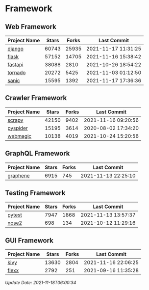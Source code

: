 # Framework

## Web Framework
| Project Name | Stars | Forks | Last Commit |
| ------------ | ----- | ----- | ----------- |
| [django](https://github.com/django/django) | 60743 | 25935 | 2021-11-17 11:31:25 |
| [flask](https://github.com/pallets/flask) | 57152 | 14705 | 2021-11-16 15:38:42 |
| [fastapi](https://github.com/tiangolo/fastapi) | 38088 | 2810 | 2021-10-26 18:54:22 |
| [tornado](https://github.com/tornadoweb/tornado) | 20272 | 5425 | 2021-11-03 01:12:50 |
| [sanic](https://github.com/sanic-org/sanic) | 15595 | 1392 | 2021-11-17 17:36:36 |

## Crawler Framework
| Project Name | Stars | Forks | Last Commit |
| ------------ | ----- | ----- | ----------- |
| [scrapy](https://github.com/scrapy/scrapy) | 42150 | 9402 | 2021-11-16 09:20:56 |
| [pyspider](https://github.com/binux/pyspider) | 15195 | 3614 | 2020-08-02 17:34:20 |
| [webmagic](https://github.com/code4craft/webmagic) | 10138 | 4019 | 2021-10-24 15:20:56 |

## GraphQL Framework
| Project Name | Stars | Forks | Last Commit |
| ------------ | ----- | ----- | ----------- |
| [graphene](https://github.com/graphql-python/graphene) | 6915 | 745 | 2021-11-13 22:25:10 |

## Testing Framework
| Project Name | Stars | Forks | Last Commit |
| ------------ | ----- | ----- | ----------- |
| [pytest](https://github.com/pytest-dev/pytest) | 7947 | 1868 | 2021-11-13 13:57:37 |
| [nose2](https://github.com/nose-devs/nose2) | 698 | 134 | 2021-10-12 11:29:16 |

## GUI Framework
| Project Name | Stars | Forks | Last Commit |
| ------------ | ----- | ----- | ----------- |
| [kivy](https://github.com/kivy/kivy) | 13630 | 2804 | 2021-11-16 22:06:25 |
| [flexx](https://github.com/flexxui/flexx) | 2792 | 251 | 2021-09-16 11:35:28 |

*Update Date: 2021-11-18T06:00:34*